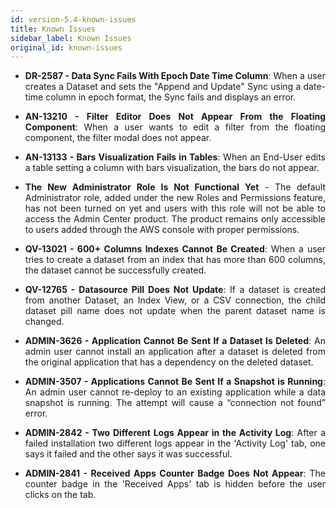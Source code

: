 ```yaml
---
id: version-5.4-known-issues
title: Known Issues
sidebar_label: Known Issues
original_id: known-issues
---
```

<div style="text-align: justify">

* **DR-2587 - Data Sync Fails With Epoch Date Time Column**: When a user creates a Dataset and sets the "Append and Update" Sync using a date-time column in epoch format, the Sync fails and displays an error.

* **AN-13210 - Filter Editor Does Not Appear From the Floating Component**: When a user wants to edit a filter from the floating component, the filter modal does not appear.

* **AN-13133 - Bars Visualization Fails in Tables**: When an End-User edits a table setting a column with bars visualization, the bars do not appear. 

* **The New Administrator Role Is Not Functional Yet** - The default Administrator role, added under the new Roles and Permissions feature, has not been turned on yet and users with this role will not be able to access the Admin Center product. The product remains only accessible to users added through the AWS console with proper permissions.

* **QV-13021 - 600+ Columns Indexes Cannot Be Created**: When a user tries to create a dataset from an index that has more than 600 columns, the dataset cannot be successfully created.

* **QV-12765 - Datasource Pill Does Not Update**: If a dataset is created from another Dataset, an Index View, or a CSV connection, the child dataset pill name does not update when the parent dataset name is changed. 

* **ADMIN-3626 - Application Cannot Be Sent If a Dataset Is Deleted**: An admin user cannot install an application after a dataset is deleted from the original application that has a dependency on the deleted dataset.

* **ADMIN-3507 - Applications Cannot Be Sent If a Snapshot is Running**: An admin user cannot re-deploy to an existing application while a data snapshot is running. The attempt will cause a “connection not found” error.

* **ADMIN-2842 - Two Different Logs Appear in the Activity Log**: After a failed installation two different logs appear in the 'Activity Log' tab, one says it failed and the other says it was successful. 

* **ADMIN-2841 - Received Apps Counter Badge Does Not Appear**: The counter badge in the 'Received Apps' tab is hidden before the user clicks on the tab.
 
